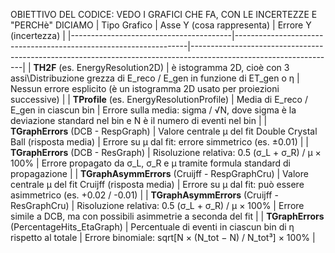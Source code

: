 OBIETTIVO DEL CODICE: VEDO I GRAFICI CHE FA, CON LE INCERTEZZE E "PERCHè" DICIAMO
| Tipo Grafico                           | Asse Y (cosa rappresenta)                                       | Errore Y (incertezza)                                                                                           |
|----------------------------------------|------------------------------------------------------------------|------------------------------------------------------------------------------------------------------------------|
| **TH2F** (es. EnergyResolution2D)      | è istogramma 2D, cioè con 3 assi\Distribuzione grezza di E_reco / E_gen in funzione di ET_gen o η | Nessun errore esplicito (è un istogramma 2D usato per proiezioni successive)                                    |
| **TProfile** (es. EnergyResolutionProfile) | Media di E_reco / E_gen in ciascun bin                         | Errore sulla media: sigma / √N, dove sigma è la deviazione standard nel bin e N è il numero di eventi nel bin   |
| **TGraphErrors** (DCB - RespGraph)     | Valore centrale μ del fit Double Crystal Ball (risposta media)  | Errore su μ dal fit: errore simmetrico (es. ±0.01)                                                              |
| **TGraphErrors** (DCB - ResGraph)      | Risoluzione relativa: 0.5 (σ_L + σ_R) / μ × 100%                | Errore propagato da σ_L, σ_R e μ tramite formula standard di propagazione                                       |
| **TGraphAsymmErrors** (Cruijff - RespGraphCru) | Valore centrale μ del fit Cruijff (risposta media)           | Errore su μ dal fit: può essere asimmetrico (es. +0.02 / -0.01)                                                 |
| **TGraphAsymmErrors** (Cruijff - ResGraphCru) | Risoluzione relativa: 0.5 (σ_L + σ_R) / μ × 100%             | Errore simile a DCB, ma con possibili asimmetrie a seconda del fit                                              |
| **TGraphErrors** (PercentageHits_EtaGraph) | Percentuale di eventi in ciascun bin di η rispetto al totale  | Errore binomiale: sqrt[N × (N_tot − N) / N_tot³] × 100%                                                          |
